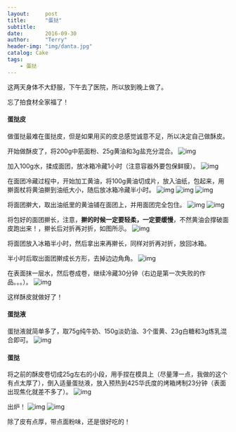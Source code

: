 ```yaml
---
layout:     post
title:      "蛋挞"
subtitle:   
date:       2016-09-30
author:     "Terry"
header-img: "img/danta.jpg"
catalog: Cake
tags:
    - 蛋挞
---
```

这两天身体不大舒服，下午去了医院，所以放到晚上做了。

忘了拍食材全家福了！

#### 蛋挞皮

做蛋挞最难在蛋挞皮，但是如果用买的皮总感觉诚意不足，所以决定自己做酥皮。

开始做酥皮了，将200g中筋面粉、25g黄油和3g盐充分混合。
![img](http://odmaovtkc.bkt.clouddn.com/image/week2/20160930_092502.jpg)

加入100g水，揉成面团，放冰箱冷藏1小时（注意容器外要包保鲜膜）。
![img](http://odmaovtkc.bkt.clouddn.com/image/week2/20160930_093306.jpg)

在面团冷藏过程中，开始加工黄油，将100g黄油切成片，放入油纸，包起来，用擀面杖将黄油擀到油纸大小，随后放冰箱冷藏半小时。
![img](http://odmaovtkc.bkt.clouddn.com/image/week2/20160930_190355.jpg)
![img](http://odmaovtkc.bkt.clouddn.com/image/week2/20160930_190559.jpg)
![img](http://odmaovtkc.bkt.clouddn.com/image/week2/20160930_191010.jpg)

将面团擀大，取出油纸里的黄油铺在面团上，并用面团完全包住。
![img](http://odmaovtkc.bkt.clouddn.com/image/week2/20160930_203321.jpg)
![img](http://odmaovtkc.bkt.clouddn.com/image/week2/20160930_203651.jpg)

将包好的面团擀长，注意，**擀的时候一定要轻柔，一定要缓慢**，不然黄油会撑破面皮跑出来！，擀长后对折再对折，如图所示。
![img](http://odmaovtkc.bkt.clouddn.com/image/week2/20160930_204304.jpg)

将面团放入冰箱半小时，然后拿出来再擀长，同样对折再对折，放回冰箱。

半小时后取出面团擀成长方形，去掉边边角角。
![img](http://odmaovtkc.bkt.clouddn.com/image/week2/20160930_213243.jpg)

在表面抹一层水，然后卷成卷，继续冷藏30分钟（右边是第一次失败的作品。。。）。
![img](http://odmaovtkc.bkt.clouddn.com/image/week2/20160930_213454.jpg)

这样酥皮就做好了！

#### 蛋挞液

蛋挞液就简单多了，取75g纯牛奶、150g淡奶油、3个蛋黄、23g白糖和3g炼乳混合即可。
![img](http://odmaovtkc.bkt.clouddn.com/image/week2/20160930_215344.jpg)

#### 蛋挞
将之前的酥皮卷切成25g左右的小段，用手捏在模具上（尽量薄一点，我做的这个有点太厚了），倒入适量蛋挞液，放入预热到425华氏度的烤箱烤制23分钟（表面出现焦化就差不多了）。
![img](http://odmaovtkc.bkt.clouddn.com/image/week2/20160930_221533.jpg)

出炉！
![img](http://odmaovtkc.bkt.clouddn.com/image/week2/20160930_223745.jpg)
![img](http://odmaovtkc.bkt.clouddn.com/image/week2/20160930_225054.jpg)

除了皮有点厚，带点面粉味，还是很好吃的！



